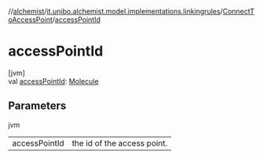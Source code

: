 //[alchemist](../../../index.md)/[it.unibo.alchemist.model.implementations.linkingrules](../index.md)/[ConnectToAccessPoint](index.md)/[accessPointId](access-point-id.md)

# accessPointId

[jvm]\
val [accessPointId](access-point-id.md): [Molecule](../../it.unibo.alchemist.model.interfaces/-molecule/index.md)

## Parameters

jvm

| | |
|---|---|
| accessPointId | the id of the access point. |
